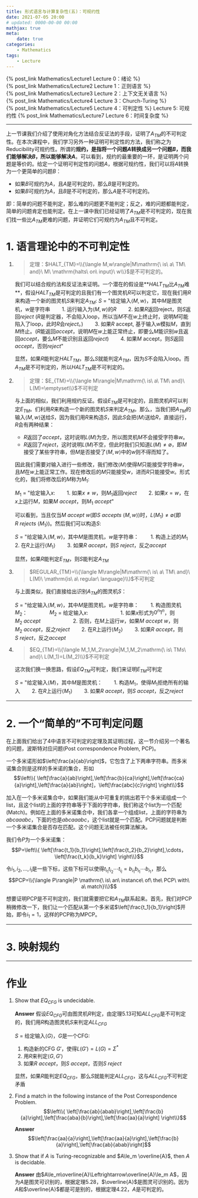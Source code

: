 ```yaml
---
title: 形式语言与计算复杂性(五)：可规约性
date: 2021-07-05 20:00
# updated: 0000-00-00 00:00
mathjax: true
meta:
    date: true
categories: 
    - Mathematics
tags:
    - Lecture
---
```


{% post_link Mathematics/Lecture1 Lecture 0：绪论 %}<br>
{% post_link Mathematics/Lecture2 Lecture 1：正则语言 %}<br>
{% post_link Mathematics/Lecture3 Lecture 2：上下文无关语言 %}<br>
{% post_link Mathematics/Lecture4 Lecture 3：Church-Turing %}<br>
{% post_link Mathematics/Lecture5 Lecture 4：可判定性 %}
Lecture 5: 可规约性
{% post_link Mathematics/Lecture7 Lecture 6：时间复杂度 %}

---

<!-- more -->

上一节课我们介绍了使用对角化方法结合反证法的手段，证明了$A_{TM}$的不可判定性。在本次课程中，我们学习另外一种证明可判定性的方法，我们称之为Reducibility可规约性。所谓的**规约，是指将一个问题$A$转换成另一个问题$B$，而我们能够解决$B$，所以能够解决$A$**。可以看到，规约的最重要的一环，是证明两个问题是等价的。给定一个证明可判定性的问题$A$，根据可规约性，我们可以将$A$转换为一个更简单的问题$B$：
- 如果$B$可规约为$A$，且$A$是可判定的，那么$B$是可判定的。
- 如果$B$可规约为$A$，且$B$是不可判定的，那么$A$是不可判定的。

即：简单的问题不能判定，那么难的问题更不能判定；反之，难的问题都能判定，简单的问题肯定也能判定。在上一课中我们已经证明了$A_{TM}$是不可判定的，现在我们找一些比$A_{TM}$更难的问题，并证明它们可规约为$A_{TM}$且不可判定。

# 1. 语言理论中的不可判定性

1. > 定理：$HALT_{TM}=\\{\langle M,w\rangle|M\mathrm{\ is\ a\ TM\ and}\ M\ \mathrm{halts\ on\ input}\ w\\}$是不可判定的。
   
   我们可以结合规约法和反证法来证明。一个潜在的假设是**$HALT_{TM}$比$A_{TM}$难**，假设$HALT_{TM}$是可判定的且我们有一个图灵机$R$可以判定它，现在我们用$R$来构造一个新的图灵机$S$来判定$A_{TM}$:
   $S$ = "给定输入$\langle M,w\rangle$，其中$M$是图灵机，$w$是字符串
   　　1. 运行输入为$\langle M,w\rangle$的$R$
   　　2. 如果$R$返回reject，则$S$返回$reject$ ($R$是判定器，不会陷入loop，所以当$M$不在$w$上终止时，说明$M$可能陷入了loop，此时$R$会$reject$。)
   　　3. 如果$R$ accept, 基于输入$w$模拟$M$，直到$M$终止。($R$能返回$accept$，说明$M$在$w$上能正常终止，即要么$M$能识别$w$且返回$accept$，要么$M$不能识别且返回$reject$)
   　　4. 如果$M$ accept，则$S$返回$accept$，否则$reject$"
   
   显然，如果$R$能判定$HALT_{TM}$，那么$S$就能判定$A_{TM}$，因为$S$不会陷入loop。而$A_{TM}$是不可判定的，所以$HALT_{TM}$是不可判定的。

2. > 定理：$E_{TM}=\\{\langle M\rangle|M\mathrm{\ is\ a\ TM\ and}\ L(M)=\emptyset\\}$不可判定
   
   与上面的相似，我们利用规约反证。假设$E_{TM}$是可判定的，且图灵机$R$可以判定$E_{TM}$。们利用$R$来构造一个新的图灵机$S$来判定$A_{TM}$。那么，当我们把$A_{TM}$的输入$\langle M,w\rangle$送给$S$，因为我们用$R$来构造$S$，因此$S$会把$\langle M\rangle$送给$R$，直接运行，$R$会有两种结果：
   - $R$返回了$accept$，这时说明$L(M)$为空，所以图灵机$M$不会接受字符串$w$。
   - $R$返回了$reject$，这时说明$L(M)$不空，但此时我们只知道$L(M)\not=\emptyset$，即$M$接受了某些字符串，但$M$是否接受了$\langle M,w\rangle$中的$w$则不得而知了。
   
   因此我们需要对输入进行一些修改，我们修改$\langle M\rangle$使得$M$只能接受字符串$w$，且$M$在$w$上能正常工作。现在修改后的$M$只能接受$w$，进而$R$只能接受$w$。形式化的，我们将修改后的$M$称为$M_1$:

   $M_1$ = "给定输入$x$:
   　　1. 如果$x\not=w$，则$M_1$返回$reject$
   　　2. 如果$x=w$，在$x$上运行$M$，如果$M\ accept$，则$M_1\ accept$"
   
   可以看到，当且仅当$M\ accept\ w$(即$S\ accepts\ \langle M,w\rangle$)时，$L(M_1)\not=\emptyset$(即$R\ rejects\ \langle M_1\rangle$)。然后我们可以构造$S$:

   $S$ = "给定输入$\langle M,w\rangle$，其中$M$是图灵机，$w$是字符串：
   　　1. 构造上述的$M_1$
   　　2. 在$R$上运行$\langle M_1\rangle$
   　　3. 如果$R\ accept$，则$S\ reject$，反之$accept$
   
   显然，如果$R$能判定$E_{TM}$，则$S$能判定$A_{TM}$

3. > $REGULAR_{TM}=\\{\langle M\rangle|M\mathrm{\ is\ a\ TM\ and}\ L(M)\ \mathrm{is\ a\ regular\ language}\\}$不可判定
   
   与上面类似，我们直接给出识别$A_{TM}$的图灵机$S$：

   $S$ = "给定输入$\langle M,w\rangle$，其中$M$是图灵机，$w$是字符串：
   　　1. 构造图灵机$M_2$：
      　　　　$M_2$ = 给定输入$x$:
      　　　　　　1. 如果$x$形式为$0^n1^n$，则$M_2\ accept$
      　　　　　　2. 否则，在$M$上运行$w$，如果$M\ accept\ w$，则$M_2\ accept$，反之$reject$
   　　2. 在$R$上运行$\langle M_2\rangle$
   　　3. 如果$R\ accept$，则$S\ reject$，反之$accept$
   
4. > $EQ_{TM}=\\{\langle M_1,M_2\rangle|M_1,M_2\mathrm{\ is\ TMs\ and}\ L(M_1)=L(M_2)\\}$不可判定
   
   这次我们换一换思路，假设$EQ_{TM}$可判定，我们来证明$E_{TM}$可判定

   $S$ = "给定输入$\langle M\rangle$，其中$M$是图灵机：
   　　1. 构造$M_1$，使得$M_1$拒绝所有的输入
   　　2. 在$R$上运行$\langle M_1\rangle$
   　　3. 如果$R\ accept$，则$S\ accept$，反之$reject$

---

# 2. 一个“简单的”不可判定问题

在上面我们给出了4中语言不可判定的定理及其证明过程，这一节介绍另一个著名的问题，波斯特对应问题(Post correspondence Problem, PCP)。

一个多米诺形如$\left[\frac{a}{ab}\right]$，它包含了上下两串字符串。而多米诺集合则是这样的多米诺的集合，形如
$$\left\\{ \left[\frac{a}{ab}\right],\left[\frac{b}{ca}\right],\left[\frac{ca}{a}\right],\left[\frac{a}{ab}\right]，\left[\frac{abc}{c}\right] \right\\}$$

加入在一个多米诺集合中，如果我们能从中可重复的挑出若干个多米诺组成一个list，且这个list的上面的字符串等于下面的字符串，我们称这个list为一个匹配(Match)。例如在上面的多米诺集合中，我们各拿一个组成list，上面的字符串为$abcaaabc$，下面的也是$abcaaabc$，这个list就是一个匹配。PCP问题就是判断一个多米诺集合是否存在匹配。这个问题无法被任何算法解决。

我们令$P$为一个多米诺集：
$$P=\left\\{ \left[\frac{t_1}{b_1}\right],\left[\frac{t_2}{b_2}\right],\cdots，\left[\frac{t_k}{b_k}\right] \right\\}$$

令$i_1,i_2,...,i_l$是一些下标，这些下标可以使得$t_{i_1}t_{i_2}\cdots t_{i_l}=b_{i_1}b_{i_1}\cdots b_{i_1}$，那么
$$PCP=\\{\langle P\rangle|P \mathrm{\ is\ an\ instance\ of\ the\ PCP\ with\ a\ match}\\}$$

想要证明PCP是不可判定的，我们就需要把它和$A_{TM}$联系起来。首先，我们对PCP稍微修改一下，我们让一个匹配从第一个多米诺$\left[\frac{t_1}{b_1}\right]$开始，即令$i_1=1$，这样的PCP称为MPCP。

---

# 3. 映射规约

---


# 作业

1. Show that $EQ_{CFG}$ is undecidable.
   
   **Answer**
   假设$EQ_{CFG}$可由图灵机$R$判定，由定理5.13可知$ALL_{CFG}$是不可判定的，我们用$R$构造图灵机$S$来判定$ALL_{CFG}$

   $S$ = 给定输入$\langle G\rangle$，$G$是一个CFG:
   1. 构造新的CFG $G'$，使得$L(G')=L(G)=\Sigma^\ast$
   2. 用$R$来判定$\langle G, G'\rangle$
   3. 如果$R\ accept$，则$S\ accept$，否则$S\ reject$
   
   显然，如果$R$能判定$EQ_{CFG}$，那么$S$就能判定$ALL_{CFG}$，这与$ALL_{CFG}$不可判定矛盾

2. Find a match in the following instance of the Post Correspondence Problem.
   $$\left\\{ \left[\frac{ab}{abab}\right],\left[\frac{b}{a}\right],\left[\frac{aba}{b}\right],\left[\frac{aa}{a}\right] \right\\}$$

   **Answer**
   $$\left[\frac{aa}{a}\right],\left[\frac{aa}{a}\right],\left[\frac{b}{a}\right],\left[\frac{ab}{abab}\right]$$

3. Show that if $A$ is Turing-recognizable and $A\le_m \overline{A}$, then $A$ is decidable.
   
   **Answer**
   由$A\le_m\overline{A}\Leftrightarrow\overline{A}\le_m A$，因为$A$是图灵可识别的，根据定理5.28，$\overline{A}$是图灵可识别的。因为$A$和$\overline{A}$都是可是别的，根据定理4.22，$A$是可判定的。

